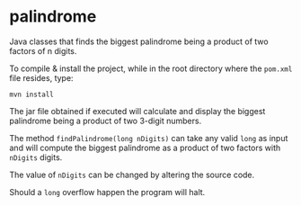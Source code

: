 palindrome
==========

Java classes that finds the biggest palindrome being a product of two factors of n digits.

To compile & install the project, while in the root directory where the `pom.xml` file resides, type:

`mvn install`

The jar file obtained if executed will calculate and display the biggest palindrome being a product of two 3-digit numbers.

The method `findPalindrome(long nDigits)` can take any valid `long` as input and will compute the biggest palindrome as a product of two factors with `nDigits` digits.

The value of `nDigits` can be changed by altering the source code.

Should a `long` overflow happen the program will halt.




